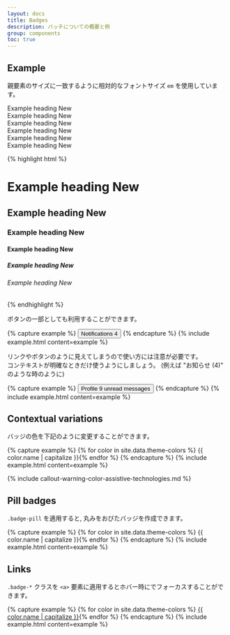 ```yaml
---
layout: docs
title: Badges
description: バッチについての概要と例
group: components
toc: true
--- 
```

<!-- 
---
layout: docs
title: Badges
description: Documentation and examples for badges, our small count and labeling component.
group: components
toc: true
--- 
-->

## Example
親要素のサイズに一致するように相対的なフォントサイズ `em` を使用しています。

<!--
## Example

Badges scale to match the size of the immediate parent element by using relative font sizing and `em` units.
-->
<div class="bd-example">
<div class="h1">Example heading <span class="badge badge-secondary">New</span></div>
<div class="h2">Example heading <span class="badge badge-secondary">New</span></div>
<div class="h3">Example heading <span class="badge badge-secondary">New</span></div>
<div class="h4">Example heading <span class="badge badge-secondary">New</span></div>
<div class="h5">Example heading <span class="badge badge-secondary">New</span></div>
<div class="h6">Example heading <span class="badge badge-secondary">New</span></div>
</div>

{% highlight html %}
<h1>Example heading <span class="badge badge-secondary">New</span></h1>
<h2>Example heading <span class="badge badge-secondary">New</span></h2>
<h3>Example heading <span class="badge badge-secondary">New</span></h3>
<h4>Example heading <span class="badge badge-secondary">New</span></h4>
<h5>Example heading <span class="badge badge-secondary">New</span></h5>
<h6>Example heading <span class="badge badge-secondary">New</span></h6>
{% endhighlight %}

<!--
Badges can be used as part of links or buttons to provide a counter.
-->
ボタンの一部としても利用することができます。

{% capture example %}
<button type="button" class="btn btn-primary">
  Notifications <span class="badge badge-light">4</span>
</button>
{% endcapture %}
{% include example.html content=example %}
<!--
Note that depending on how they are used, badges may be confusing for users of screen readers and similar assistive technologies. While the styling of badges provides a visual cue as to their purpose, these users will simply be presented with the content of the badge. Depending on the specific situation, these badges may seem like random additional words or numbers at the end of a sentence, link, or button.

Unless the context is clear (as with the "Notifications" example, where it is understood that the "4" is the number of notifications), consider including additional context with a visually hidden piece of additional text.
-->
リンクやボタンのように見えてしまうので使い方には注意が必要です。  
コンテキストが明確なときだけ使うようにしましょう。 (例えば "お知らせ (4)" のような時のように)


{% capture example %}
<button type="button" class="btn btn-primary">
  Profile <span class="badge badge-light">9</span>
  <span class="sr-only">unread messages</span>
</button>
{% endcapture %}
{% include example.html content=example %}

<!--
## Contextual variations

Add any of the below mentioned modifier classes to change the appearance of a badge.
-->

## Contextual variations
バッジの色を下記のように変更することができます。

{% capture example %}
{% for color in site.data.theme-colors %}
<span class="badge badge-{{ color.name }}">{{ color.name | capitalize }}</span>{% endfor %}
{% endcapture %}
{% include example.html content=example %}

{% include callout-warning-color-assistive-technologies.md %}

<!--
## Pill badges

Use the `.badge-pill` modifier class to make badges more rounded (with a larger `border-radius` and additional horizontal `padding`). Useful if you miss the badges from v3.
-->
## Pill badges
`.badge-pill` を適用すると, 丸みをおびたバッジを作成できます。

{% capture example %}
{% for color in site.data.theme-colors %}
<span class="badge badge-pill badge-{{ color.name }}">{{ color.name | capitalize }}</span>{% endfor %}
{% endcapture %}
{% include example.html content=example %}

<!--
## Links

Using the contextual `.badge-*` classes on an `<a>` element quickly provide _actionable_ badges with hover and focus states.
-->

## Links
`.badge-*` クラスを `<a>` 要素に適用するとホバー時にでフォーカスすることができます。

{% capture example %}
{% for color in site.data.theme-colors %}
<a href="#" class="badge badge-{{ color.name }}">{{ color.name | capitalize }}</a>{% endfor %}
{% endcapture %}
{% include example.html content=example %}
